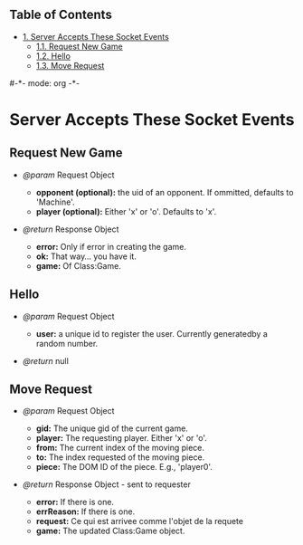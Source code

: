 <div id="table-of-contents">
<h2>Table of Contents</h2>
<div id="text-table-of-contents">
<ul>
<li><a href="#sec-1">1. Server Accepts These Socket Events</a>
<ul>
<li><a href="#sec-1-1">1.1. Request New Game</a></li>
<li><a href="#sec-1-2">1.2. Hello</a></li>
<li><a href="#sec-1-3">1.3. Move Request</a></li>
</ul>
</li>
</ul>
</div>
</div>

\#-\*- mode: org -\*-

# Server Accepts These Socket Events<a id="sec-1" name="sec-1"></a>

## Request New Game<a id="sec-1-1" name="sec-1-1"></a>

-   *@param* Request Object
    -   **opponent (optional):** the uid of an opponent. If ommitted, 
        defaults to 'Machine'.
    -   **player (optional):** Either 'x' or 'o'. Defaults to 'x'.

-   *@return* Response Object
    -   **error:** Only if error in creating the game.
    -   **ok:** That way&#x2026; you have it.
    -   **game:** Of Class:Game.

## Hello<a id="sec-1-2" name="sec-1-2"></a>

-   *@param* Request Object
    -   **user:** a unique id to register the user. Currently 
        generatedby a random number.

-   *@return* null

## Move Request<a id="sec-1-3" name="sec-1-3"></a>

-   *@param* Request Object
    -   **gid:** The unique gid of the current game.
    -   **player:** The requesting player. Either 'x' or 'o'.
    -   **from:** The current index of the moving piece.
    -   **to:** The index requested of the moving piece.
    -   **piece:** The DOM ID of the piece. E.g., 'player0'.

-   *@return* Response Object - sent to requester
    -   **error:** If there is one.
    -   **errReason:** If there is one.
    -   **request:** Ce qui est arrivee comme l'objet de la requete
    -   **game:** The updated Class:Game object.